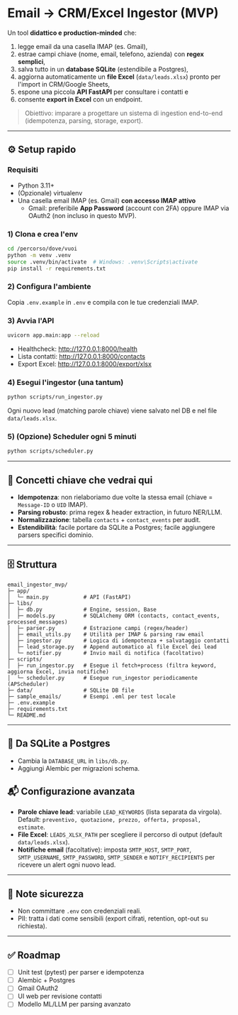 # Email → CRM/Excel Ingestor (MVP)

Un tool **didattico e production-minded** che:
1) legge email da una casella IMAP (es. Gmail),
2) estrae campi chiave (nome, email, telefono, azienda) con **regex semplici**,
3) salva tutto in un **database SQLite** (estendibile a Postgres),
4) aggiorna automaticamente un **file Excel** (`data/leads.xlsx`) pronto per l'import in CRM/Google Sheets,
5) espone una piccola **API FastAPI** per consultare i contatti e
6) consente **export in Excel** con un endpoint.

> Obiettivo: imparare a progettare un sistema di ingestion end-to-end (idempotenza, parsing, storage, export).

---

## ⚙️ Setup rapido

### Requisiti
- Python 3.11+
- (Opzionale) virtualenv
- Una casella email IMAP (es. Gmail) **con accesso IMAP attivo**  
  - Gmail: preferibile **App Password** (account con 2FA) oppure IMAP via OAuth2 (non incluso in questo MVP).

### 1) Clona e crea l'env
```bash
cd /percorso/dove/vuoi
python -m venv .venv
source .venv/bin/activate  # Windows: .venv\Scripts\activate
pip install -r requirements.txt
```

### 2) Configura l'ambiente
Copia `.env.example` in `.env` e compila con le tue credenziali IMAP.

### 3) Avvia l'API
```bash
uvicorn app.main:app --reload
```
- Healthcheck: <http://127.0.0.1:8000/health>
- Lista contatti: <http://127.0.0.1:8000/contacts>
- Export Excel: <http://127.0.0.1:8000/export/xlsx>

### 4) Esegui l'ingestor (una tantum)
```bash
python scripts/run_ingestor.py
```
Ogni nuovo lead (matching parole chiave) viene salvato nel DB e nel file `data/leads.xlsx`.

### 5) (Opzione) Scheduler ogni 5 minuti
```bash
python scripts/scheduler.py
```

---

## 🧠 Concetti chiave che vedrai qui
- **Idempotenza**: non rielaboriamo due volte la stessa email (chiave = `Message-ID` o `UID` IMAP).
- **Parsing robusto**: prima regex & header extraction, in futuro NER/LLM.
- **Normalizzazione**: tabella `contacts` + `contact_events` per audit.
- **Estendibilità**: facile portare da SQLite a Postgres; facile aggiungere parsers specifici dominio.

---

## 🗄️ Struttura
```
email_ingestor_mvp/
├─ app/
│  └─ main.py           # API (FastAPI)
├─ libs/
│  ├─ db.py             # Engine, session, Base
│  ├─ models.py         # SQLAlchemy ORM (contacts, contact_events, processed_messages)
│  ├─ parser.py         # Estrazione campi (regex/header)
│  ├─ email_utils.py    # Utilità per IMAP & parsing raw email
│  ├─ ingestor.py       # Logica di idempotenza + salvataggio contatti
│  ├─ lead_storage.py   # Append automatico al file Excel dei lead
│  └─ notifier.py       # Invio mail di notifica (facoltativo)
├─ scripts/
│  ├─ run_ingestor.py   # Esegue il fetch+process (filtra keyword, aggiorna Excel, invia notifiche)
│  └─ scheduler.py      # Esegue run_ingestor periodicamente (APScheduler)
├─ data/                # SQLite DB file
├─ sample_emails/       # Esempi .eml per test locale
├─ .env.example
├─ requirements.txt
└─ README.md
```

---

## 🔄 Da SQLite a Postgres
- Cambia la `DATABASE_URL` in `libs/db.py`.
- Aggiungi Alembic per migrazioni schema.

## 📬 Configurazione avanzata
- **Parole chiave lead**: variabile `LEAD_KEYWORDS` (lista separata da virgola). Default: `preventivo, quotazione, prezzo, offerta, proposal, estimate`.
- **File Excel**: `LEADS_XLSX_PATH` per scegliere il percorso di output (default `data/leads.xlsx`).
- **Notifiche email** (facoltative): imposta `SMTP_HOST`, `SMTP_PORT`, `SMTP_USERNAME`, `SMTP_PASSWORD`, `SMTP_SENDER` e `NOTIFY_RECIPIENTS` per ricevere un alert ogni nuovo lead.

---

## 🔐 Note sicurezza
- Non committare `.env` con credenziali reali.
- PII: tratta i dati come sensibili (export cifrati, retention, opt-out su richiesta).

---

## ✅ Roadmap
- [ ] Unit test (pytest) per parser e idempotenza
- [ ] Alembic + Postgres
- [ ] Gmail OAuth2
- [ ] UI web per revisione contatti
- [ ] Modello ML/LLM per parsing avanzato
